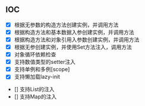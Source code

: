 ## IOC

- [X] 根据无参数的构造方法创建实例，并调用方法
- [X] 根据构造方法和基本数据入参创建实例，并调用方法
- [X] 根据构造方法和对象引用入参数创建实例，并调用方法
- [X] 根据无参创建实例，并使用Set方法注入，调用方法
- [X] 对象循环依赖检查
- [X] 支持数值类型的setter注入
- [X] 支持单例和多例[scope]
- [X] 支持懒加载lazy-init
- [] 支持List的注入
- [] 支持Map的注入
